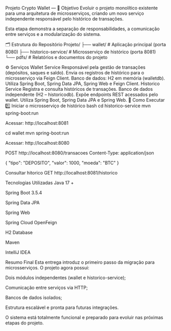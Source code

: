 Projeto Crypto Wallet —
🎯 Objetivo
Evoluir o projeto monolítico existente para uma arquitetura de microsserviços, criando um novo serviço independente responsável pelo histórico de transações.

Esta etapa demonstra a separação de responsabilidades, a comunicação entre serviços e a modularização do sistema.

🗂 Estrutura do Repositório
Projeto/ ├── wallet/ # Aplicação principal (porta 8080) ├── historico-service/ # Microsserviço de histórico (porta 8081) └── pdfs/ # Relatórios e documentos do projeto

⚙️ Serviços
Wallet Service
Responsável pela gestão de transações (depósitos, saques e saldo).
Envia os registros de histórico para o microsserviço via Feign Client.
Banco de dados: H2 em memória (walletdb).
Utiliza Spring Boot, Spring Data JPA, Spring Web e Feign Client.
Historico Service
Registra e consulta históricos de transações.
Banco de dados independente (H2 – historicodb).
Expõe endpoints REST acessados pelo wallet.
Utiliza Spring Boot, Spring Data JPA e Spring Web.
🚀 Como Executar
1️⃣ Iniciar o microsserviço de histórico
bash cd historico-service mvn spring-boot:run

Acessar: http://localhost:8081

cd wallet mvn spring-boot:run

Acessar: http://localhost:8080

POST http://localhost:8080/transacoes Content-Type: application/json

{ "tipo": "DEPOSITO", "valor": 1000, "moeda": "BTC" }

Consultar hitorico
GET http://localhost:8081/historico

Tecnologias Utilizadas
Java 17 +

Spring Boot 3.5.4

Spring Data JPA

Spring Web

Spring Cloud OpenFeign

H2 Database

Maven

IntelliJ IDEA

Resumo Final
Esta entrega introduz o primeiro passo da migração para microsserviços. O projeto agora possui:

Dois módulos independentes (wallet e historico-service);

Comunicação entre serviços via HTTP;

Bancos de dados isolados;

Estrutura escalável e pronta para futuras integrações.

O sistema está totalmente funcional e preparado para evoluir nas próximas etapas do projeto.